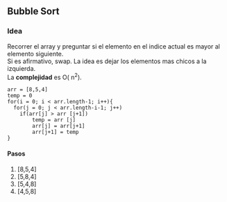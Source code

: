 ## Bubble Sort

### Idea

Recorrer el array y preguntar si el elemento en el indice actual es mayor al elemento siguiente.  
Si es afirmativo, swap. La idea es dejar los elementos mas chicos a la izquierda.  
La __complejidad__ es O( n<sup>2</sup>).  

```
arr = [8,5,4]
temp = 0
for(i = 0; i < arr.length-1; i++){
  for(j = 0; j < arr.length-i-1; j++)
    if(arr[j] > arr [j+1])
        temp = arr [j]
        arr[j] = arr[j+1]
        arr[j+1] = temp
}
```
#### Pasos
1. [8,5,4]
2. [5,8,4]
3. [5,4,8]
4. [4,5,8]
